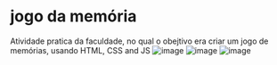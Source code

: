 # jogo da memória
Atividade pratica da faculdade, no qual o obejtivo era criar um jogo de memórias, usando HTML, CSS and JS
![image](https://user-images.githubusercontent.com/102601656/185620301-0815357d-1fa7-4882-8794-86221031be2c.png)
![image](https://user-images.githubusercontent.com/102601656/185620322-4d729721-8cdf-46f2-9ab9-f0a5e69219d0.png)
![image](https://user-images.githubusercontent.com/102601656/185620522-84326d75-88a6-4a53-bfad-2f290609f6d1.png)
